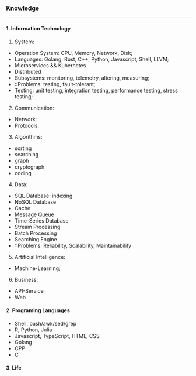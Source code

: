 ### Knowledge
---

#### 1. Information Technology
1. System:
- Operation System: CPU, Memory, Network, Disk;
- Languages: Golang, Rust, C++, Python, Javascript, Shell, LLVM;
- Microservices && Kubernetes
- Distributed
- Subsystems: monitoring, telemetry, altering, measuring;
- ::Problems: testing, fault-tolerant;
- Testing: unit testing, integration testing, performance testing, stress testing;

2. Communication:
- Network:
- Protocols:

3. Algorithms:
- sorting
- searching
- graph
- cryptograph
- coding

4. Data:
- SQL Database: indexing
- NoSQL Database
- Cache
- Message Queue
- Time-Series Database
- Stream Processing
- Batch Processing
- Searching Engine
- ::Problems: Reliability, Scalability, Maintainability

5. Artificial Intelligence:
- Machine-Learning;

6. Business:
- API-Service
- Web

#### 2. Programing Languages
- Shell, bash/awk/sed/grep
- R, Python, Julia
- Javascript, TypeScript, HTML, CSS
- Golang
- CPP
- C

#### 3. Life

